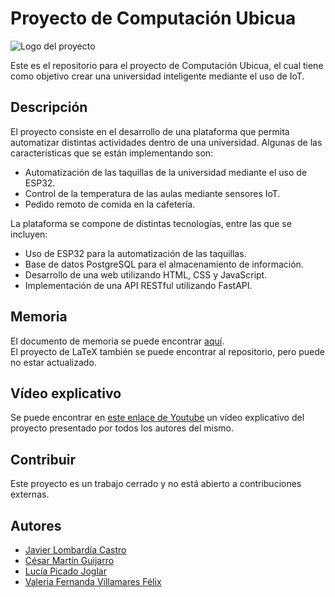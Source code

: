 # Proyecto de Computación Ubicua

![Logo del proyecto](https://github.com/CesarMartin2002/Proyecto-ubicua/blob/ae71068b281bec299fc2720dfbf35dd84001ad65/CODIGO/FRONT/static/images/LOGO.png)

Este es el repositorio para el proyecto de Computación Ubicua, el cual tiene como objetivo crear una universidad inteligente mediante el uso de IoT.

## Descripción

El proyecto consiste en el desarrollo de una plataforma que permita automatizar distintas actividades dentro de una universidad. Algunas de las características que se están implementando son:

- Automatización de las taquillas de la universidad mediante el uso de ESP32.
- Control de la temperatura de las aulas mediante sensores IoT.
- Pedido remoto de comida en la cafetería.

La plataforma se compone de distintas tecnologías, entre las que se incluyen:

- Uso de ESP32 para la automatización de las taquillas.
- Base de datos PostgreSQL para el almacenamiento de información.
- Desarrollo de una web utilizando HTML, CSS y JavaScript.
- Implementación de una API RESTful utilizando FastAPI.

## Memoria
El documento de memoria se puede encontrar [aquí](https://www.overleaf.com/read/wxcfdvkfcybv).  
El proyecto de LaTeX también se puede encontrar al repositorio, pero puede no estar actualizado.

## Vídeo explicativo
Se puede encontrar en [este enlace de Youtube](https://youtu.be/OeZ_oWdZz1s) un vídeo explicativo del proyecto presentado por todos los autores del mismo.
## Contribuir

Este proyecto es un trabajo cerrado y no está abierto a contribuciones externas.

## Autores

- [Javier Lombardía Castro](https://github.com/lombaa)
- [César Martín Guijarro](https://github.com/CesarMartin2002)
- [Lucía Picado Joglar](https://github.com/LuciaPicado)
- [Valeria Fernanda Villamares Félix](https://github.com/Valeriia632)
